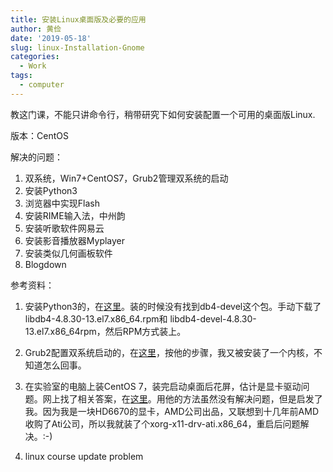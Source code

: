 ```yaml
---
title: 安装Linux桌面版及必要的应用
author: 黄俭
date: '2019-05-18'
slug: linux-Installation-Gnome
categories:
  - Work
tags:
  - computer
---
```

教这门课，不能只讲命令行，稍带研究下如何安装配置一个可用的桌面版Linux.

版本：CentOS

解决的问题：

1. 双系统，Win7+CentOS7，Grub2管理双系统的启动
2. 安装Python3
3. 浏览器中实现Flash
4. 安装RIME输入法，中州韵
5. 安装听歌软件网易云
6. 安装影音播放器Myplayer
7. 安装类似几何画板软件
8. Blogdown

参考资料：

1. 安装Python3的，在[这里](https://www.cnblogs.com/mqxs/p/8692870.html)。装的时候没有找到db4-devel这个包。手动下载了libdb4-4.8.30-13.el7.x86_64.rpm和
libdb4-devel-4.8.30-13.el7.x86_64rpm，然后RPM方式装上。

2. Grub2配置双系统启动的，在[这里](https://blog.csdn.net/qq_37359328/article/details/80928007)，按他的步骤，我又被安装了一个内核，不知道怎么回事。

3. 在实验室的电脑上装CentOS 7，装完启动桌面后花屏，估计是显卡驱动问题。网上找了相关答案，在[这里](https://ask.csdn.net/questions/220757)。用他的方法虽然没有解决问题，但是启发了我。因为我是一块HD6670的显卡，AMD公司出品，又联想到十几年前AMD收购了Ati公司，所以我就装了个xorg-x11-drv-ati.x86_64，重启后问题解决。:-)

4. linux course update problem